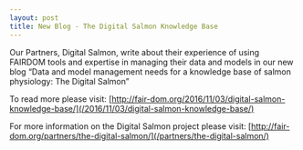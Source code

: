 ```yaml
---
layout: post
title: New Blog - The Digital Salmon Knowledge Base
---
```

Our Partners, Digital Salmon, write about their experience of using FAIRDOM tools and expertise in managing their data and models in our new blog “Data and model management needs for a knowledge base of salmon physiology: The Digital Salmon”

To read more please visit: [http://fair-dom.org/2016/11/03/digital-salmon-knowledge-base/](/2016/11/03/digital-salmon-knowledge-base/)

For more information on the Digital Salmon project please visit: [http://fair-dom.org/partners/the-digital-salmon/](/partners/the-digital-salmon/)
